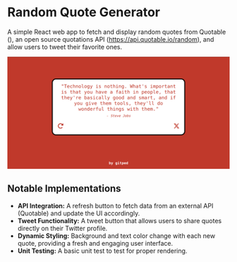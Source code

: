 # Random Quote Generator
A simple React web app to fetch and display random quotes from Quotable (), an open source quotations API (https://api.quotable.io/random), and allow users to tweet their favorite ones.

![Random Quote Generator](public/random-quote-generator.png)

## Notable Implementations
- **API Integration:** A refresh button to fetch data from an external API (Quotable) and update the UI accordingly.
- **Tweet Functionality:** A tweet button that allows users to share quotes directly on their Twitter profile.
- **Dynamic Styling:** Background and text color change with each new quote, providing a fresh and engaging user interface.
- **Unit Testing:** A basic unit test to test for proper rendering.